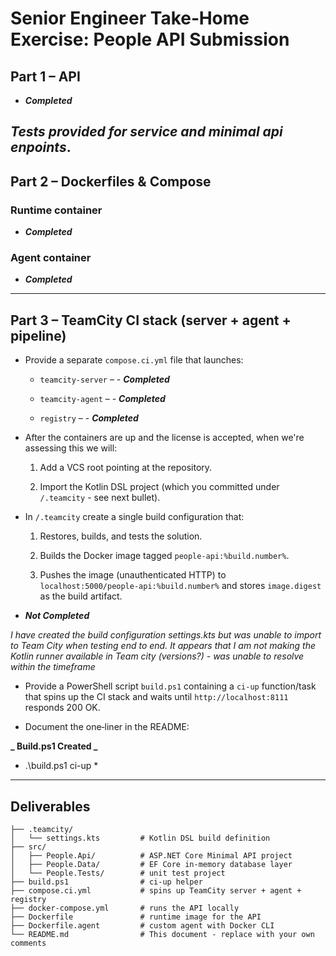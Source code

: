 # Senior Engineer Take‑Home Exercise: People API Submission

## Part 1 – API

- **_Completed_**

*Tests provided for service and minimal api enpoints*.
 
---

## Part 2 – Dockerfiles & Compose

### Runtime container

- **_Completed_**
    
### Agent container

- **_Completed_**
    
---

## Part 3 – TeamCity CI stack (server + agent + pipeline)

- Provide a separate `compose.ci.yml` file that launches:
    
    - `teamcity-server` – - **_Completed_**
        
    - `teamcity-agent` – - **_Completed_**
        
    - `registry` – - **_Completed_**
        
- After the containers are up and the license is accepted, when we're assessing this we will:
    
    1. Add a VCS root pointing at the repository.
        
    2. Import the Kotlin DSL project (which you committed under `/.teamcity` - see next bullet).
        
- In `/.teamcity` create a single build configuration that:
    
    1. Restores, builds, and tests the solution.
        
    2. Builds the Docker image tagged `people-api:%build.number%`.
        
    3. Pushes the image (unauthenticated HTTP) to `localhost:5000/people-api:%build.number%` and stores `image.digest` as the build artifact.

- **_Not Completed_**

*I have created the build configuration settings.kts but was unable to import to Team City when testing end to end.  It appears that I am not making the Kotlin runner available in Team city (versions?) - was unable to resolve within the timeframe*
        
- Provide a PowerShell script `build.ps1` containing a `ci-up` function/task that spins up the CI stack and waits until `http://localhost:8111` responds 200 OK.
    
- Document the one‑liner in the README:
    
**_ Build.ps1 Created _**

* .\build.ps1 ci-up *

---

## Deliverables

```
├── .teamcity/
│   └── settings.kts         # Kotlin DSL build definition
├── src/
│   ├── People.Api/          # ASP.NET Core Minimal API project
│   ├── People.Data/         # EF Core in‑memory database layer
│   └── People.Tests/        # unit test project
├── build.ps1                # ci-up helper
├── compose.ci.yml           # spins up TeamCity server + agent + registry
├── docker-compose.yml       # runs the API locally
├── Dockerfile               # runtime image for the API
├── Dockerfile.agent         # custom agent with Docker CLI
└── README.md                # This document - replace with your own comments
```

